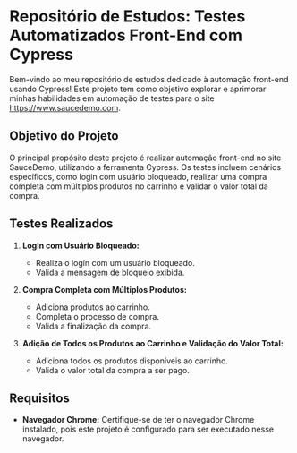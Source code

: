# Repositório de Estudos: Testes Automatizados Front-End com Cypress

Bem-vindo ao meu repositório de estudos dedicado à automação front-end usando Cypress! Este projeto tem como objetivo explorar e aprimorar minhas habilidades em automação de testes para o site https://www.saucedemo.com.

## Objetivo do Projeto

O principal propósito deste projeto é realizar automação front-end no site SauceDemo, utilizando a ferramenta Cypress. Os testes incluem cenários específicos, como login com usuário bloqueado, realizar uma compra completa com múltiplos produtos no carrinho e validar o valor total da compra.

## Testes Realizados

1. **Login com Usuário Bloqueado:**
   - Realiza o login com um usuário bloqueado.
   - Valida a mensagem de bloqueio exibida.

2. **Compra Completa com Múltiplos Produtos:**
   - Adiciona produtos ao carrinho.
   - Completa o processo de compra.
   - Valida a finalização da compra.

3. **Adição de Todos os Produtos ao Carrinho e Validação do Valor Total:**
   - Adiciona todos os produtos disponíveis ao carrinho.
   - Valida o valor total da compra a ser pago.

## Requisitos

- **Navegador Chrome:** Certifique-se de ter o navegador Chrome instalado, pois este projeto é configurado para ser executado nesse navegador.

